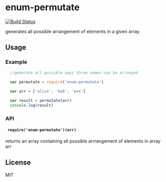 # enum-permutate
[![Build Status](https://travis-ci.org/incessantmeraki/enum-permutate.svg?branch=master)](https://travis-ci.org/incessantmeraki/enum-permutate)

generates all possible arrangement of elements in a given array

## Usage

### Example

```js
  //generate all possible ways three names can be arranged 

  var permutate = require('enum-permutate')
  
  var arr = ['alice', 'bob', 'eve']

  var result = permutate(arr) 
  console.log(result)
```

### API

#### ` require('enum-permutate')(arr)`
returns an array containing all possible arrrangement of elements in array arr

## License

MIT